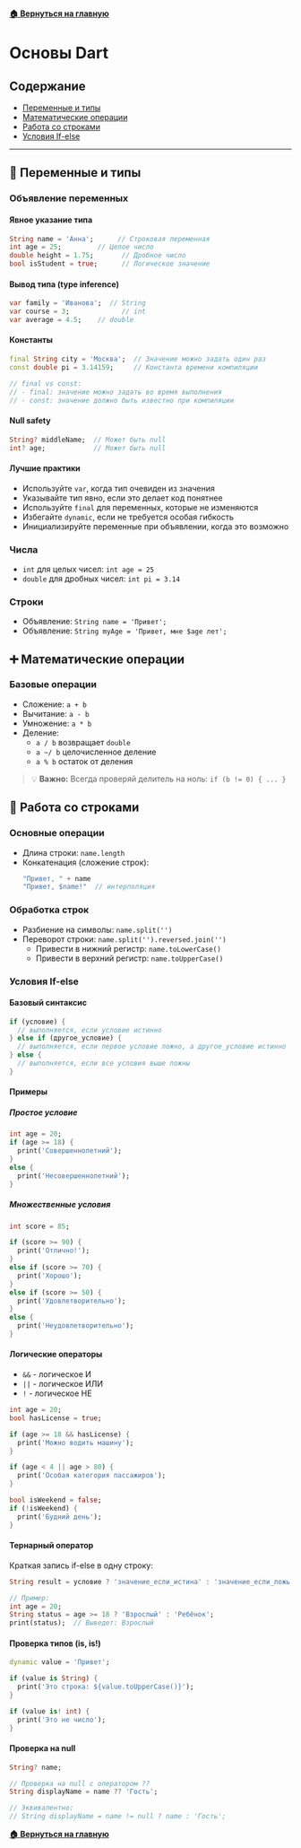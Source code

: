**[🏠 Вернуться на главную](README.md)**

# Основы Dart

## Содержание

  - [Переменные и типы](#-переменные-и-типы)
  - [Математические операции](#-математические-операции)
  - [Работа со строками](#-работа-со-строками)
  - [Условия If-else](#условия-if-else)

---

## 📌 Переменные и типы

### Объявление переменных

#### Явное указание типа
```dart
String name = 'Анна';      // Строковая переменная
int age = 25;         // Целое число
double height = 1.75;       // Дробное число
bool isStudent = true;      // Логическое значение
```

#### Вывод типа (type inference)
```dart
var family = 'Иванова';  // String
var course = 3;             // int
var average = 4.5;    // double
```

#### Константы
```dart
final String city = 'Москва';  // Значение можно задать один раз
const double pi = 3.14159;     // Константа времени компиляции

// final vs const:
// - final: значение можно задать во время выполнения
// - const: значение должно быть известно при компиляции
```

#### Null safety
```dart
String? middleName;  // Может быть null
int? age;            // Может быть null
```

#### Лучшие практики
- Используйте `var`, когда тип очевиден из значения
- Указывайте тип явно, если это делает код понятнее
- Используйте `final` для переменных, которые не изменяются
- Избегайте `dynamic`, если не требуется особая гибкость
- Инициализируйте переменные при объявлении, когда это возможно

### Числа
- `int` для целых чисел: `int age = 25`
- `double` для дробных чисел: `int pi = 3.14`

### Строки
- Объявление: `String name = 'Привет';`
- Объявление: `String myAge = 'Привет, мне $age лет';`

## ➕ Математические операции

### Базовые операции
- Сложение: `a + b`
- Вычитание: `a - b`
- Умножение: `a * b`
- Деление: 
  - `a / b` возвращает `double`
  - `a ~/ b` целочисленное деление
  - `a % b` остаток от деления

> 💡 **Важно:** Всегда проверяй делитель на ноль: `if (b != 0) { ... }`

## 📝 Работа со строками

### Основные операции
- Длина строки: `name.length`
- Конкатенация (сложение строк): 
  ```dart
  "Привет, " + name
  "Привет, $name!"  // интерполяция
  ```

### Обработка строк
- Разбиение на символы: `name.split('')`
- Переворот строки: `name.split('').reversed.join('')`
    - Привести в нижний регистр: `name.toLowerCase()`
    - Привести в верхний регистр: `name.toUpperCase()`

### Условия If-else

#### Базовый синтаксис
```dart
if (условие) {
  // выполняется, если условие истинно
} else if (другое_условие) {
  // выполняется, если первое условие ложно, а другое_условие истинно
} else {
  // выполняется, если все условия выше ложны
}
```

#### Примеры

##### Простое условие
```dart
int age = 20;
if (age >= 18) {
  print('Совершеннолетний');
} 
else {
  print('Несовершеннолетний');
}
```

##### Множественные условия
```dart
int score = 85;

if (score >= 90) {
  print('Отлично!');
} 
else if (score >= 70) {
  print('Хорошо');
} 
else if (score >= 50) {
  print('Удовлетворительно');
} 
else {
  print('Неудовлетворительно');
}
```

#### Логические операторы
- `&&` - логическое И
- `||` - логическое ИЛИ
- `!` - логическое НЕ

```dart
int age = 20;
bool hasLicense = true;

if (age >= 18 && hasLicense) {
  print('Можно водить машину');
}

if (age < 4 || age > 80) {
  print('Особая категория пассажиров');
}

bool isWeekend = false;
if (!isWeekend) {
  print('Будний день');
}
```


#### Тернарный оператор
Краткая запись if-else в одну строку:
```dart
String result = условие ? 'значение_если_истина' : 'значение_если_ложь';

// Пример:
int age = 20;
String status = age >= 18 ? 'Взрослый' : 'Ребёнок';
print(status);  // Выведет: Взрослый
```

#### Проверка типов (is, is!)
```dart
dynamic value = 'Привет';

if (value is String) {
  print('Это строка: ${value.toUpperCase()}');
}

if (value is! int) {
  print('Это не число');
}
```

#### Проверка на null
```dart
String? name;

// Проверка на null с оператором ??
String displayName = name ?? 'Гость';

// Эквивалентно:
// String displayName = name != null ? name : 'Гость';
```

**[🏠 Вернуться на главную](README.md)**
